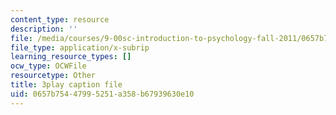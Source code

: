 ```yaml
---
content_type: resource
description: ''
file: /media/courses/9-00sc-introduction-to-psychology-fall-2011/0657b75447995251a358b67939630e10_v4ur5mna060.vtt
file_type: application/x-subrip
learning_resource_types: []
ocw_type: OCWFile
resourcetype: Other
title: 3play caption file
uid: 0657b754-4799-5251-a358-b67939630e10
---
```

